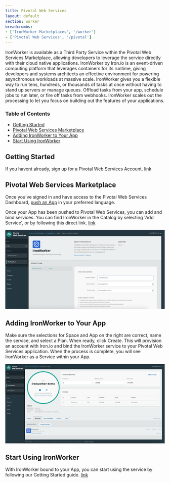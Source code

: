 ```yaml
---
title: Pivotal Web Services
layout: default
section: worker
breadcrumbs:
- ['IronWorker Marketplaces', '/worker']
- ['Pivotal Web Services', '/pivotal']
---
```


IronWorker is available as a Third Party Service within the Pivotal Web Services Marketplace, allowing developers to leverage the service directly with their cloud native applications. IronWorker by Iron.io is an event-driven computing platform that leverages containers for its runtime, giving developers and systems architects an effective environment for powering asynchronous workloads at massive scale. IronWorker gives you a flexible way to run tens, hundreds, or thousands of tasks at once without having to stand up servers or manage queues. Offload tasks from your app, schedule jobs to run later, or fire off tasks from webhooks. IronWorker scales out the processing to let you focus on building out the features of your applications.

<section id="toc">
  <h3>Table of Contents</h3>
  <ul>
    <li><a href="#getting_started">Getting Started</a></li>
    <li><a href="#marketplace">Pivotal Web Services Marketplace</a></li>
    <li><a href="#bind">Adding IronWorker to Your App</a></li>
    <li><a href="#start">Start Using IronWorker</a></li>
  </ul>
</section>

<h2 id="getting_started">Getting Started</h2>
If you havent already, sign up for a Pivotal Web Services Account. <a href="https://console.run.pivotal.io/register">link</a>

<h2 id="marketplace">Pivotal Web Services Marketplace</h2>
Once you've signed in and have access to the Pivotal Web Services Dashboard, <a href="http://docs.run.pivotal.io/devguide/deploy-apps/deploy-app.html#push">push an App</a> in your preferred language. 

Once your App has been pushed to Pivotal Web Services, you can add and bind services. You can find IronWorker in the Catalog by selecting 'Add Service', or by following this direct link. <a href="https://console.run.pivotal.io/marketplace/ironworker">link</a> 

<img src="/images/worker/pivotal/ironworker-marketplace.png" alt="IronWorker on Pivotal Web Services Marketplace">

<h2 id="bind">Adding IronWorker to Your App</h2>

Make sure the selections for Space and App on the right are correct, name the service, and select a Plan. When ready, click Create. This will provision an account with Iron.io and bind the IronWorker service to your Pivotal Web Services application. When the process is complete, you will see IronWorker as a Service within your App.

<img src="/images/worker/pivotal/ironworker-service.png" alt="IronWorker service on Pivotal Web Services">

<h2 id="start">Start Using IronWorker</h2>

With IronWorker bound to your App, you can start using the service by following our Getting Started guide. <a href="http://dev.iron.io/worker/getting_started/">link</a>
